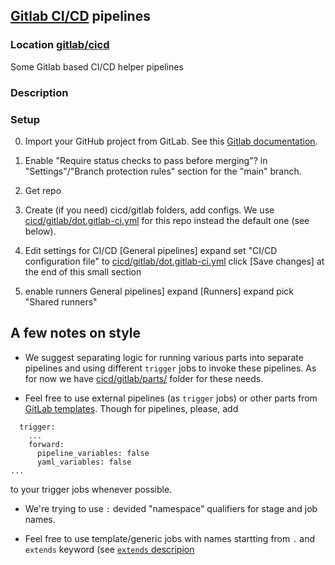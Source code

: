 ## [Gitlab CI/CD](https://docs.gitlab.com/ee/ci/) pipelines
### Location [gitlab/cicd](gitlab/cicd)

Some Gitlab based CI/CD helper pipelines

### Description

### Setup
0) Import your GitHub project from GitLab.
See this [Gitlab documentation](https://docs.gitlab.com/ee/user/project/import/github.html).

1) Enable "Require status checks to pass before merging"? in "Settings"/"Branch protection rules" section for the "main" branch.

2) Get repo

3) Create (if you need)  cicd/gitlab folders, add configs.
We use [cicd/gitlab/dot.gitlab-ci.yml](cicd/gitlab/dot.gitlab-ci.yml) for this repo instead the default one (see below).

4) Edit settings for CI/CD
[General pipelines] expand
set "CI/CD configuration file" to [cicd/gitlab/dot.gitlab-ci.yml](cicd/gitlab/dot.gitlab-ci.yml)
click [Save changes] at the end of this small section

5) enable runners
General pipelines] expand
[Runners] expand
pick "Shared runners"

## A few notes on style

* We suggest separating logic for running various parts into separate pipelines and using different `trigger` jobs to invoke these pipelines.
As for now we have [cicd/gitlab/parts/](cicd/gitlab/parts/) folder for these needs.

* Feel free to use external pipelines (as `trigger` jobs) or other parts from [GitLab templates](https://gitlab.com/gitlab-org/gitlab/-/tree/master/lib/gitlab/ci/templates). Though for pipelines, please, add 
```
  trigger:
    ...
    forward:
      pipeline_variables: false
      yaml_variables: false
...
```
to your trigger jobs whenever possible.

* We're trying to use `:` devided "namespace" qualifiers for stage and job names.

* Feel free to use template/generic jobs with names startting from `.` and `extends` keyword (see [`extends` descripion](https://docs.gitlab.com/ee/ci/yaml/#extends)



